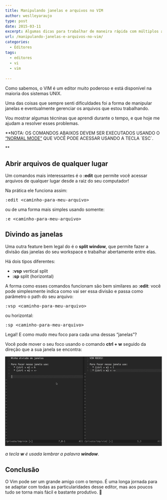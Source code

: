 ```yaml
---
title: Manipulando janelas e arquivos no VIM
author: weslleyaraujo
type: post
date: 2015-03-11
excerpt: Algumas dicas para trabalhar de maneira rápida com múltiplos arquivos no VIM.
url: /manipulando-janelas-e-arquivos-no-vim/
categories:
  - Editores
tags:
  - editores
  - vi
  - vim

---
```

Como sabemos, o VIM é um editor muito poderoso e está disponível na maioria dos sistemas UNIX.

Uma das coisas que sempre senti dificuldades foi a forma de manipular janelas e eventualmente gerenciar os arquivos que estou trabalhando.
  
Vou mostrar algumas técninas que aprendi durante o tempo, e que hoje me ajudam a resolver esses problemas.

**NOTA: OS COMANDOS ABAIXOS DEVEM SER EXECUTADOS USANDO O <a href="http://en.wikibooks.org/wiki/Learning_the_vi_Editor/Vim/Modes" target="_blank">&#8220;NORMAL MODE&#8221;</a> QUE VOCÊ PODE ACESSAR USANDO A TECLA \`ESC\`.
  
** 

## Abrir arquivos de qualquer lugar

Um comandos mais interessantes é o **:edit** que permite você acessar arquivos de qualquer lugar desde a raiz do seu computador!

Na prática ele funciona assim:

<pre class="lang-bash">:edit &lt;caminho-para-meu-arquivo&gt;</pre>

ou de uma forma mais simples usando somente:

<pre class="lang-bash">:e &lt;caminho-para-meu-arquivo&gt;</pre>

## Divindo as janelas

Uma outra feature bem legal do é o **split window**, que permite fazer a divisão das janelas do seu workspace e trabalhar abertamente entre elas.

Há dois tipos diferentes:

  * **:vsp** vertical split
  * **:sp** split (horizontal)

A forma como esses comandos funcionam são bem similares ao **:edit**: você pode simplesmente indica como vai ser essa divisão e passa como parâmetro o path do seu arquivo:

<pre class="lang-bash">:vsp &lt;caminho-para-meu-arquivo&gt;
</pre>

ou horizontal:

<pre class="lang-bash">:sp &lt;caminho-para-meu-arquivo&gt;</pre>

Legal! E como mudo meu foco para cada uma dessas &#8220;janelas&#8221;?

Você pode mover o seu foco usando o comando **ctrl + w** seguido da direção que a sua janela se encontra:

<img class="aligncenter size-full wp-image-47538" src="https://raw.githubusercontent.com/diegoeis/tableless-static-images/master/2015/03/present-vim.gif" alt="present-vim" width="710" />

_a tecla **w** é usada lembrar a palavra **window**_.

## Conclusão

O Vim pode ser um grande amigo com o tempo. É uma longa jornada para se adaptar com todas as particularidades desse editor, mas aos poucos tudo se torna mais fácil e bastante produtivo. 🙂